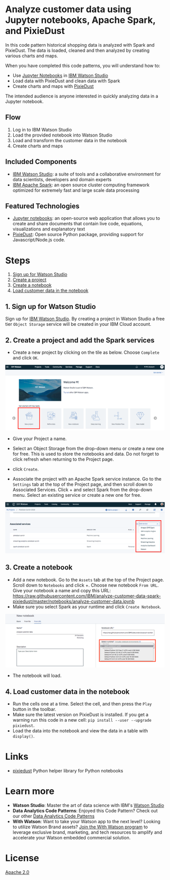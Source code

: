 # Analyze customer data using Jupyter notebooks, Apache Spark, and PixieDust

In this code pattern historical shopping data is analyzed with Spark and PixieDust. The data is loaded, cleaned and then analyzed by creating various charts and maps. 

When you have completed this code patterns, you will understand how to:

* Use [Jupyter Notebooks](http://jupyter.org/) in [IBM Watson Studio](https://dataplatform.ibm.com/)
* Load data with PixieDust and clean data with Spark
* Create charts and maps with [PixieDust](https://github.com/pixiedust/pixiedust)

The intended audience is anyone interested in quickly analyzing data in a Jupyter notebook.

## Flow

1. Log in to IBM Watson Studio
1. Load the provided notebook into Watson Studio
1. Load and transform the customer data in the notebook
1. Create charts and maps 

## Included Components
* [IBM Watson Studio](https://console.bluemix.net/catalog/services/watson-studio): a suite of tools and a collaborative environment for data scientists, developers and domain experts
* [IBM Apache Spark](https://console.ng.bluemix.net/catalog/services/apache-spark): an open source cluster computing framework optimized for extremely fast and large scale data processing

## Featured Technologies
* [Jupyter notebooks](http://jupyter.org/): an open-source web application that allows you to create and share documents that contain live code, equations, visualizations and explanatory text
* [PixieDust](https://github.com/pixiedust/pixiedust): Open source Python package, providing support for Javascript/Node.js code.

# Steps

1. [Sign up for Watson Studio](#1-sign-up-for-watson-studio)
1. [Create a project](#2-create-a-project)
1. [Create a notebook](#3-create-the-notebook)
1. [Load customer data in the notebook](#4-load-customer-data)

## 1. Sign up for Watson Studio

Sign up for [IBM Watson Studio](https://dataplatform.ibm.com). By creating a project in Watson Studio a free tier ``Object Storage`` service will be created in your IBM Cloud account.

## 2. Create a project and add the Spark services

* Create a new project by clicking on the tile as below. Choose `Complete` and click `OK`. 
 
![](doc/source/images/new_project.png)
 
* Give your Project a name.
* Select an Object Storage from the drop-down menu or create a new one for free. This is used to store the notebooks and data. Do not forget to click refresh when returning to the Project page.
* click `Create`.  
 
* Associate the project with an Apache Spark service instance. Go to the `Settings` tab at the top of the Project page, and then scroll down to Associated Services. Click + and select Spark from the drop-down menu. Select an existing service or create a new one for free.
 
![spark](doc/source/images/add_spark.png)

## 3. Create a notebook

* Add a new notebook. Go to the `Assets` tab at the top of the Project page. Scroll down to `Notebooks` and click +. Choose new notebook `From URL`. Give your notebook a name and copy this URL: 
https://raw.githubusercontent.com/IBM/analyze-customer-data-spark-pixiedust/master/notebooks/analyze-customer-data.ipynb
* Make sure you select Spark as your runtime and click `Create Notebook`.
 
![notebook](doc/source/images/new_notebook.png)
 
* The notebook will load. 
 
## 4. Load customer data in the notebook

* Run the cells one at a time. Select the cell, and then press the `Play` button in the toolbar.
* Make sure the latest version on PixieDust is installed. If you get a warning run this code in a new cell: `pip install --user --upgrade pixiedust`.
* Load the data into the notebook and view the data in a table with `display()`.

# Links
* [pixiedust](https://github.com/pixiedust/pixiedust) Python helper library for Python notebooks

# Learn more
* **Watson Studio**: Master the art of data science with IBM's [Watson Studio](https://datascience.ibm.com/)
* **Data Analytics Code Patterns**: Enjoyed this Code Pattern? Check out our other [Data Analytics Code Patterns](https://developer.ibm.com/code/technologies/data-science/)
* **With Watson**: Want to take your Watson app to the next level? Looking to utilize Watson Brand assets? [Join the With Watson program](https://www.ibm.com/watson/with-watson/) to leverage exclusive brand, marketing, and tech resources to amplify and accelerate your Watson embedded commercial solution.

# License

[Apache 2.0](LICENSE)
